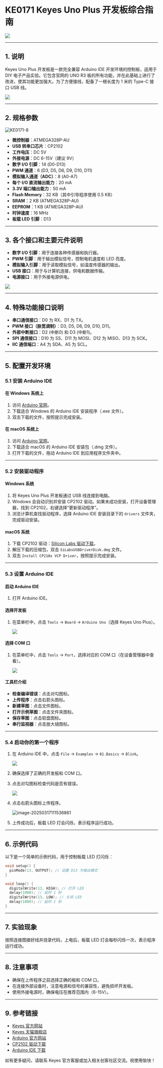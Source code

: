 # KE0171 Keyes Uno Plus 开发板综合指南

![](media/img-20250319170911.png)

---

## 1. 说明
Keyes Uno Plus 开发板是一款完全兼容 Arduino IDE 开发环境的控制板，适用于 DIY 电子产品实验。它包含官网的 UNO R3 板的所有功能，并在此基础上进行了改进，使其功能更加强大。为了方便接线，配备了一根长度为 1 米的 Type-C 接口 USB 线。

![](media/image-20250317111157896.png)

---

## 2. 规格参数

![KE0171-8](media/KE0171-8.jpg)

- **微控制器**：ATMEGA328P-AU  
- **USB 转串口芯片**：CP2102  
- **工作电压**：DC 5V  
- **外接电源**：DC 6-15V（建议 9V）  
- **数字 I/O 引脚**：14 (D0-D13)  
- **PWM 通道**：6 (D3, D5, D6, D9, D10, D11)  
- **模拟输入通道（ADC）**：8 (A0-A7)  
- **每个 I/O 直流输出能力**：20 mA  
- **3.3V 端口输出能力**：50 mA  
- **Flash Memory**：32 KB（其中引导程序使用 0.5 KB）  
- **SRAM**：2 KB (ATMEGA328P-AU)  
- **EEPROM**：1 KB (ATMEGA328P-AU)  
- **时钟速度**：16 MHz  
- **板载 LED 引脚**：D13  

---

## 3. 各个接口和主要元件说明
- **数字 I/O 引脚**：用于连接各种传感器和执行器。
- **PWM 引脚**：用于输出模拟信号，控制电机速度和 LED 亮度。
- **模拟输入引脚**：用于读取模拟信号，如温度传感器的输出。
- **USB 接口**：用于与计算机连接，供电和数据传输。
- **电源接口**：用于外接电源供电。

![](media/image-20250317111211937.png)

---

## 4. 特殊功能接口说明
- **串口通信接口**：D0 为 RX、D1 为 TX。
- **PWM 接口（脉宽调制）**：D3, D5, D6, D9, D10, D11。
- **外部中断接口**：D2 (中断0) 和 D3 (中断1)。
- **SPI 通信接口**：D10 为 SS、D11 为 MOSI、D12 为 MISO、D13 为 SCK。
- **IIC 通信端口**：A4 为 SDA、A5 为 SCL。

---

## 5. 配置开发环境

### 5.1 安装 Arduino IDE

#### 在 Windows 系统上
1. 访问 [Arduino 官网](https://www.arduino.cc/en/software)。
2. 下载适合 Windows 的 Arduino IDE 安装程序（.exe 文件）。
3. 双击下载的文件，按照提示完成安装。

#### 在 macOS 系统上
1. 访问 [Arduino 官网](https://www.arduino.cc/en/software)。
2. 下载适合 macOS 的 Arduino IDE 安装包（.dmg 文件）。
3. 打开下载的文件，拖动 Arduino IDE 到应用程序文件夹中。

---

### 5.2 安装驱动程序

#### Windows 系统
1. 将 Keyes Uno Plus 开发板通过 USB 线连接到电脑。
2. Windows 会自动识别并安装 CP2102 驱动。如果未成功安装，打开设备管理器，找到 CP2102，右键选择“更新驱动程序”。
3. 浏览计算机查找驱动程序，选择 Arduino IDE 安装目录下的 `drivers` 文件夹，完成驱动安装。

#### macOS 系统
1. 下载 CP2102 驱动：[Silicon Labs 驱动下载](https://www.silabs.com/developers/usb-to-uart-bridge-vcp-drivers)。
2. 解压下载的压缩包，双击 `SiLabsUSBDriverDisk.dmg` 文件。
3. 双击 `Install CP210x VCP Driver`，按照提示完成安装。

---

### 5.3 设置 Arduino IDE

#### 启动 Arduino IDE
1. 打开 Arduino IDE。

#### 选择开发板
1. 在菜单栏中，点击 `Tools` → `Board` → `Arduino Uno`（选择 Keyes Uno Plus）。

	![](media/image-20250317111407632.png)

#### 选择 COM 口
1. 在菜单栏中，点击 `Tools` → `Port`，选择对应的 COM 口（在设备管理器中查看）。

	![](media/image-20250317111428270.png)

#### 工具栏介绍
- **检查编译错误**：点击对勾图标。
- **上传程序**：点击右箭头图标。
- **新建草图**：点击文件图标。
- **打开示例草图**：点击文件夹图标。
- **保存草图**：点击软盘图标。
- **串行监视器**：点击放大镜图标。

---

### 5.4 启动你的第一个程序
1. 在 Arduino IDE 中，点击 `File` → `Examples` → `01.Basics` → `Blink`。

	![](media/image-20250317111448368.png)

2. 确保选择了正确的开发板和 COM 口。

3. 点击对勾图标检查代码是否有错误。

	![](media/image-20250317111523215.png)

4. 点击右箭头图标上传程序。

	![image-20250317111536861](media/image-20250317111536861.png)

5. 上传成功后，板载 LED 灯会闪烁，表示程序运行成功。

---

## 6. 示例代码
以下是一个简单的示例代码，用于控制板载 LED 灯闪烁：
```cpp
void setup() {
  pinMode(13, OUTPUT); // 设置 D13 为输出模式
}

void loop() {
  digitalWrite(13, HIGH); // 打开 LED
  delay(1000); // 延时 1 秒
  digitalWrite(13, LOW); // 关闭 LED
  delay(1000); // 延时 1 秒
}
```

---

## 7. 实验现象
按照连接图接好线并烧录代码，上电后，板载 LED 灯会每秒闪烁一次，表示程序运行成功。

---

## 8. 注意事项
- 确保在上传程序之前选择正确的板和 COM 口。
- 在连接外部设备时，注意电源和信号的兼容性，避免损坏开发板。
- 使用外接电源时，确保电压在推荐范围内（6-15V）。

---

## 9. 参考链接
- [Keyes 官方网站](http://www.keyes.com.cn)  
- [Keyes 天猫旗舰店](https://keyes.tmall.com)  
- [Arduino 官方网站](https://www.arduino.cc)  
- [CP2102 驱动下载](https://www.silabs.com/developers/usb-to-uart-bridge-vcp-drivers)  
- [Arduino IDE 下载](https://www.arduino.cc/en/software)  

如有更多疑问，请联系 Keyes 官方客服或加入相关创客社区交流。祝使用愉快！